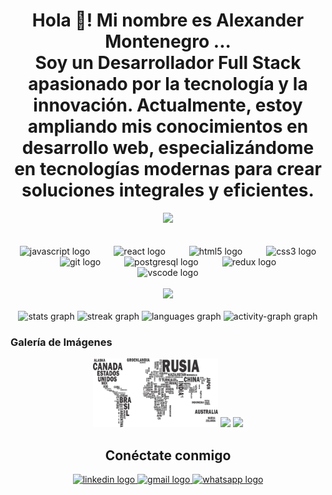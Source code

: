 <h1 align="center">Hola 👋! Mi nombre es Alexander Montenegro ... <br>Soy un Desarrollador Full Stack apasionado por la tecnología y la innovación. Actualmente, estoy ampliando mis conocimientos en desarrollo web, especializándome en tecnologías modernas para crear soluciones integrales y eficientes.</h1>

<div align="center">
  <img src="https://profile-counter.glitch.me/AlexanderMontenegro/count.svg?" />
</div>

<br clear="both">



<br clear="both">

<div align="center">
  <img src="https://cdn.jsdelivr.net/gh/devicons/devicon/icons/javascript/javascript-original.svg" height="100" alt="javascript logo" />
  <img width="30" />
  <img src="https://cdn.jsdelivr.net/gh/devicons/devicon/icons/react/react-original.svg" height="100" alt="react logo" />
  <img width="30" />
  <img src="https://cdn.jsdelivr.net/gh/devicons/devicon/icons/html5/html5-original.svg" height="100" alt="html5 logo" />
  <img width="30" />
  <img src="https://cdn.jsdelivr.net/gh/devicons/devicon/icons/css3/css3-original.svg" height="100" alt="css3 logo" />
  <img width="30" />
  <img src="https://cdn.jsdelivr.net/gh/devicons/devicon/icons/git/git-original.svg" height="100" alt="git logo" />
  <img width="30" />
  <img src="https://cdn.jsdelivr.net/gh/devicons/devicon/icons/postgresql/postgresql-original.svg" height="100" alt="postgresql logo" />
  <img width="30" />
  <img src="https://cdn.jsdelivr.net/gh/devicons/devicon/icons/redux/redux-original.svg" height="100" alt="redux logo" />
  <img width="30" />
  <img src="https://cdn.jsdelivr.net/gh/devicons/devicon/icons/vscode/vscode-original.svg" height="100" alt="vscode logo" />
</div>

<br clear="both">

<div align="center">
  <img height="200" src="https://cdn.pixabay.com/animation/2023/06/13/15/13/15-13-34-881_512.gif" />
</div>

<br clear="both">

<div align="center">
  <img src="https://github-readme-stats.vercel.app/api?username=AlexanderMontenegro&hide_title=true&hide_rank=false&show_icons=true&include_all_commits=true&count_private=true&disable_animations=false&theme=dark&locale=es&hide_border=true" height="150" alt="stats graph" />
  <img src="https://streak-stats.demolab.com?user=AlexanderMontenegro&locale=es&mode=daily&theme=dark&hide_border=true&border_radius=5&date_format=M%20j%5B,%20Y%5D" height="150" alt="streak graph" />
  <img src="https://github-readme-stats.vercel.app/api/top-langs?username=AlexanderMontenegro&locale=es&hide_title=true&layout=compact&card_width=320&langs_count=5&theme=dark&hide_border=true" height="150" alt="languages graph" />
  <img src="https://github-readme-activity-graph.vercel.app/graph?username=AlexanderMontenegro&theme=github-dark&area=true&hide_border=true&hide_title=true&radius=0" height="150" alt="activity-graph graph" />
</div>


###
### Galería de Imágenes

<div align="center">
  <img src="https://github.com/AlexanderMontenegro/AlexanderMontenegro/blob/main/img/imagen1.png" width="200" />
  <img src="https://github.com/AlexanderMontenegro/AlexanderMontenegro/blob/main/img/imagen2.png" width="200" />
  <img src="https://github.com/AlexanderMontenegro/AlexanderMontenegro/blob/main/img/imagen3.png" width="200" />
  <!-- Agrega más imágenes según sea necesario -->
</div>

###

<div align="center">
  <h2>Conéctate conmigo</h2>
  <a href="https://www.linkedin.com/in/alexander-montenegro/" target="_blank">
    <img src="https://img.shields.io/static/v1?message=LinkedIn&logo=linkedin&label=&color=0077B5&logoColor=white&labelColor=&style=flat" height="36" alt="linkedin logo" />
  </a>
  <a href="mailto:alexandermontenegro0691@gmail.com" target="_blank">
    <img src="https://img.shields.io/static/v1?message=Email&logo=gmail&label=&color=D14836&logoColor=white&labelColor=&style=flat" height="36" alt="gmail logo" />
  </a>
  <a href="https://wa.me/+541134252407" target="_blank">
    <img src="https://img.shields.io/static/v1?message=Whatsapp&logo=whatsapp&label=&color=25D366&logoColor=white&labelColor=&style=flat" height="36" alt="whatsapp logo" />
  </a>
</div>

###


###



